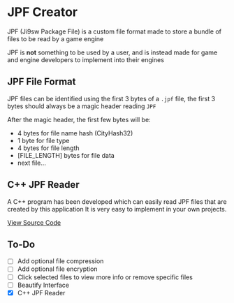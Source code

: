 # JPF Creator
JPF (Ji9sw Package File) is a custom file format made to store a bundle of files to be read by a game engine

JPF is **not** something to be used by a user, and is instead made for game and engine developers to implement into their engines

## JPF File Format

JPF files can be identified using the first 3 bytes of a `.jpf` file, the first 3 bytes should always be a magic header reading `JPF`

After the magic header, the first few bytes will be:
- 4 bytes for file name hash (CityHash32)
- 1 byte for file type
- 4 bytes for file length
- [FILE_LENGTH] bytes for file data
- next file...

## C++ JPF Reader

A C++ program has been developed which can easily read JPF files that are created by this application
It is very easy to implement in your own projects.

[View Source Code](https://github.com/ji8sw/JPF-Reader)

## To-Do
- [ ] Add optional file compression
- [ ] Add optional file encryption
- [ ] Click selected files to view more info or remove specific files
- [ ] Beautify Interface
- [x] C++ JPF Reader